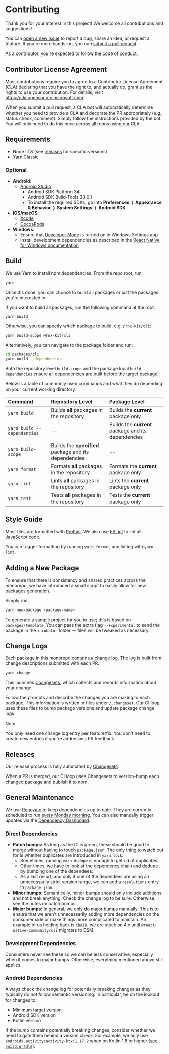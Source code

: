 # Contributing

Thank you for your interest in this project! We welcome all contributions and
suggestions!

You can [open a new issue][] to report a bug, share an idea, or request a
feature. If you're more hands-on, you can [submit a pull request][].

As a contributor, you're expected to follow the [code of conduct][].

## Contributor License Agreement

Most contributions require you to agree to a Contributor License Agreement (CLA)
declaring that you have the right to, and actually do, grant us the rights to
use your contribution. For details, visit https://cla.opensource.microsoft.com.

When you submit a pull request, a CLA bot will automatically determine whether
you need to provide a CLA and decorate the PR appropriately (e.g., status check,
comment). Simply follow the instructions provided by the bot. You will only need
to do this once across all repos using our CLA.

## Requirements

- Node LTS (see [releases](https://nodejs.org/en/about/releases/) for specific
  versions)
- [Yarn Classic](https://classic.yarnpkg.com/)

### Optional

- **Android**:
  - [Android Studio](https://developer.android.com/studio)
    - Android SDK Platform 34
    - Android SDK Build-Tools 33.0.1
    - To install the required SDKs, go into **Preferences** ❭ **Appearance &
      Behavior** ❭ **System Settings** ❭ **Android SDK**.
- **iOS/macOS**:
  - [Xcode](https://apps.apple.com/app/xcode/id497799835)
  - [CocoaPods](https://cocoapods.org/)
- **Windows**:
  - Ensure that [Developer Mode][] is turned on in Windows Settings app
  - Install development dependencies as described in the [React Native for
    Windows documentation][]

## Build

We use Yarn to install npm dependencies. From the repo root, run:

```sh
yarn
```

Once it's done, you can choose to build all packages or just the packages you're
interested in.

If you want to build all packages, run the following command at the root:

```sh
yarn build
```

Otherwise, you can specify which package to build, e.g. `@rnx-kit/cli`:

```sh
yarn build-scope @rnx-kit/cli
```

Alternatively, you can navigate to the package folder and run:

```sh
cd packages/cli
yarn build --dependencies
```

Both the repository level `build-scope` and the package local
`build --dependencies` ensure all dependencies are built before the target
package.

Below is a table of commonly used commands and what they do depending on your
current working directory.

| Command                     | Repository Level                                      | Package Level                                       |
| :-------------------------- | :---------------------------------------------------- | :-------------------------------------------------- |
| `yarn build`                | Builds **all** packages in the repository             | Builds the **current** package only                 |
| `yarn build --dependencies` | --                                                    | Builds the **current** package and its dependencies |
| `yarn build-scope`          | Builds the **specified** package and its dependencies | --                                                  |
| `yarn format`               | Formats **all** packages in the repository            | Formats the **current** package only                |
| `yarn lint`                 | Lints **all** packages in the repository              | Lints the **current** package only                  |
| `yarn test`                 | Tests **all** packages in the repository              | Tests the **current** package only                  |

## Style Guide

Most files are formatted with [Prettier][]. We also use [ESLint][] to lint all
JavaScript code.

You can trigger formatting by running `yarn format`, and linting with
`yarn lint`.

## Adding a New Package

To ensure that there is consistency and shared practices across the monorepo, we
have introduced a small script to easily allow for new packages generation.

Simply run

```sh
yarn new-package <package-name>
```

To generate a sample project for you to use; this is based on
`packages/template`. You can pass the extra flag `--experimental` to send the
package in the `incubator` folder — files will be tweaked as necessary.

## Change Logs

Each package in this monorepo contains a change log. The log is built from
change descriptions submitted with each PR.

```sh
yarn change
```

This launches [Changesets][], which collects and records information about your
change.

Follow the prompts and describe the changes you are making to each package. This
information is written in files under `/.changeset`. Our CI loop uses these
files to bump package versions and update package change logs.

> [!NOTE]
>
> You only need one change log entry per feature/fix. You don't need to create
> new entries if you're addressing PR feedback.

## Releases

Our release process is fully automated by [Changesets][].

When a PR is merged, our CI loop uses Changesets to version-bump each changed
package and publish it to npm.

## General Maintenance

We use [Renovate][] to keep dependencies up to date. They are currently
scheduled to run [every Monday morning][]. You can also manually trigger updates
via the [Dependency Dashboard][].

### Direct Dependencies

- **Patch bumps:** As long as the CI is green, these should be good to merge
  without having to touch `package.json`. The only thing to watch out for is
  whether duplicates are introduced in `yarn.lock`:
  - Sometimes, running `yarn dedupe` is enough to get rid of duplicates.
  - Other times, we have to look at the dependency chain and dedupe by bumping
    one of the dependees.
  - As a last resort, and only if one of the dependees are using an
    unnecessarily strict version range, we can add a `resolutions` entry in
    `package.json`.
- **Minor bumps:** Semantically, minor bumps should only include additions and
  not break anything. Check the change log to be sure. Otherwise, see the notes
  on patch bumps.
- **Major bumps:** In general, we only do major bumps manually. This is to
  ensure that we aren't unnecessarily adding more dependencies on the consumer
  side or make things more complicated to maintain. An example of us holding
  back is [`chalk`][]; we are stuck on 4.x until `@react-native-community/cli`
  migrates to ESM.

### Development Dependencies

Consumers never see these so we can be less conservative, especially when it
comes to major bumps. Otherwise, everything mentioned above still applies.

### Android Dependencies

Always check the change log for potentially breaking changes as they typically
do not follow semantic versioning. In particular, be on the lookout for changes
to:

- Minimum target version
- Android SDK version
- Kotlin version

If the bump contains potentially breaking changes, consider whether we need to
gate them behind a version check. For example, we only use
`androidx.activity:activity-ktx:1.17.2` when on Kotlin 1.8 or higher
([see `build.gradle`](https://github.com/microsoft/rnx-kit/blob/%40rnx-kit/react-native-test-app-msal%402.1.7/incubator/react-native-test-app-msal/android/build.gradle#L173)).

<!-- References -->

[Changesets]: https://github.com/atlassian/changesets#readme
[Dependency Dashboard]: https://github.com/microsoft/rnx-kit/issues/1680
[Developer Mode]:
  https://docs.microsoft.com/en-us/windows/uwp/get-started/enable-your-device-for-development
[ESLint]: https://eslint.org
[Prettier]: https://prettier.io
[React Native for Windows documentation]:
  https://microsoft.github.io/react-native-windows/docs/rnw-dependencies
[Renovate]: https://docs.renovatebot.com
[`chalk`]: https://github.com/chalk/chalk#readme
[code of conduct]:
  https://github.com/microsoft/rnx-kit/blob/main/CODE_OF_CONDUCT.md
[every Monday morning]:
  https://github.com/microsoft/rnx-kit/blob/main/.github/renovate.json
[open a new issue]: https://github.com/microsoft/rnx-kit/issues/new/choose
[submit a pull request]: https://github.com/microsoft/rnx-kit/pulls
